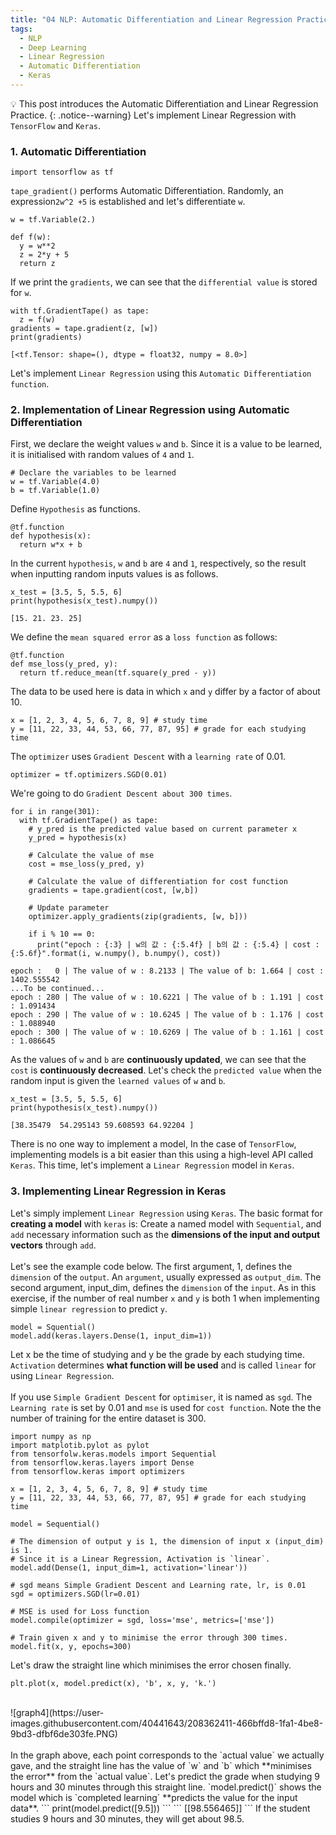 ```yaml
---
title: "04 NLP: Automatic Differentiation and Linear Regression Practice"
tags:
  - NLP
  - Deep Learning
  - Linear Regression
  - Automatic Differentiation
  - Keras
---
```

💡 This post introduces the Automatic Differentiation and Linear Regression Practice.
{: .notice--warning}
Let's implement Linear Regression with `TensorFlow` and `Keras`.
### 1. Automatic Differentiation
```
import tensorflow as tf
```
`tape_gradient()` performs Automatic Differentiation. Randomly, an expression`2w^2 +5` is established and let's differentiate `w`.
```
w = tf.Variable(2.)

def f(w):
  y = w**2
  z = 2*y + 5
  return z
```
If we print the `gradients`, we can see that the `differential value` is stored for `w`.
```
with tf.GradientTape() as tape:
  z = f(w)
gradients = tape.gradient(z, [w])
print(gradients)
```
```
[<tf.Tensor: shape=(), dtype = float32, numpy = 8.0>]
```
Let's implement `Linear Regression` using this `Automatic Differentiation function`.
### 2. Implementation of Linear Regression using Automatic Differentiation
First, we declare the weight values `w` and `b`. Since it is a value to be learned, it is initialised with random values of `4` and `1`.
```
# Declare the variables to be learned
w = tf.Variable(4.0)
b = tf.Variable(1.0)
```
Define `Hypothesis` as functions.
```
@tf.function
def hypothesis(x):
  return w*x + b
```
In the current `hypothesis`, `w` and `b` are `4` and `1`, respectively, so the result when inputting random inputs values is as follows.
```
x_test = [3.5, 5, 5.5, 6]
print(hypothesis(x_test).numpy())
```
```
[15. 21. 23. 25]
```
We define the `mean squared error` as a `loss function` as follows:
```
@tf.function
def mse_loss(y_pred, y):
  return tf.reduce_mean(tf.square(y_pred - y))
```
The data to be used here is data in which `x` and `y` differ by a factor of about 10.
```
x = [1, 2, 3, 4, 5, 6, 7, 8, 9] # study time
y = [11, 22, 33, 44, 53, 66, 77, 87, 95] # grade for each studying time
```
The `optimizer` uses `Gradient Descent` with a `learning rate` of 0.01.
```
optimizer = tf.optimizers.SGD(0.01)
```
We're going to do `Gradient Descent about 300 times`.
```
for i in range(301):
  with tf.GradientTape() as tape:
    # y_pred is the predicted value based on current parameter x
    y_pred = hypothesis(x)

    # Calculate the value of mse
    cost = mse_loss(y_pred, y)

    # Calculate the value of differentiation for cost function
    gradients = tape.gradient(cost, [w,b])

    # Update parameter
    optimizer.apply_gradients(zip(gradients, [w, b]))

    if i % 10 == 0:
      print("epoch : {:3} | w의 값 : {:5.4f} | b의 값 : {:5.4} | cost : {:5.6f}".format(i, w.numpy(), b.numpy(), cost))
```

```
epoch :   0 | The value of w : 8.2133 | The value of b: 1.664 | cost : 1402.555542
...To be continued...
epoch : 280 | The value of w : 10.6221 | The value of b : 1.191 | cost : 1.091434
epoch : 290 | The value of w : 10.6245 | The value of b : 1.176 | cost : 1.088940
epoch : 300 | The value of w : 10.6269 | The value of b : 1.161 | cost : 1.086645
```
As the values of `w` and `b` are **continuously updated**, we can see that the `cost` is **continuously decreased**. Let's check the `predicted value` when the random input is given the `learned values` of `w` and `b`.
```
x_test = [3.5, 5, 5.5, 6]
print(hypothesis(x_test).numpy())
```
```
[38.35479  54.295143 59.608593 64.92204 ]
```
There is no one way to implement a model, In the case of `TensorFlow`, implementing models is a bit easier than this using a high-level API called `Keras`. This time, let's implement a `Linear Regression` model in `Keras`.
### 3. Implementing Linear Regression in Keras
Let's simply implement `Linear Regression` using `Keras`. The basic format for **creating a model** with `keras` is: Create a named model with `Sequential`, and `add` necessary information such as the **dimensions of the input and output vectors** through `add`.
<br>
<br>
Let's see the example code below. The first argument, 1, defines the `dimension` of the `output`. An `argument`, usually expressed as `output_dim`. The second argument, input_dim, defines the `dimension` of the `input`. As in this exercise, if the number of real number `x` and `y` is both 1 when implementing simple `linear regression` to predict `y`.
```
model = Squential()
model.add(keras.layers.Dense(1, input_dim=1))
```
Let x be the time of studying and y be the grade by each studying time. `Activation` determines **what function will be used** and is called `linear` for using `Linear Regression`.
<br>
<br>
If you use `Simple Gradient Descent` for `optimiser`, it is named as `sgd`. The `Learning rate` is set by 0.01 and `mse` is used for `cost function`. Note the the number of training for the entire dataset is 300.
```
import numpy as np
import matplotib.pylot as pylot
from tensorfolw.keras.models import Sequential
from tensorflow.keras.layers import Dense
from tensorflow.keras import optimizers

x = [1, 2, 3, 4, 5, 6, 7, 8, 9] # study time
y = [11, 22, 33, 44, 53, 66, 77, 87, 95] # grade for each studying time

model = Sequential()

# The dimension of output y is 1, the dimension of input x (input_dim) is 1.
# Since it is a Linear Regression, Activation is `linear`.
model.add(Dense(1, input_dim=1, activation='linear'))

# sgd means Simple Gradient Descent and Learning rate, lr, is 0.01
sgd = optimizers.SGD(lr=0.01)

# MSE is used for Loss function
model.compile(optimizer = sgd, loss='mse', metrics=['mse'])

# Train given x and y to minimise the error through 300 times.
model.fit(x, y, epochs=300)
```
Let's draw the straight line which minimises the error chosen finally.
```
plt.plot(x, model.predict(x), 'b', x, y, 'k.')
```
<br>
![graph4](https://user-images.githubusercontent.com/40441643/208362411-466bffd8-1fa1-4be8-9bd3-dfbf6de303fe.PNG)
<br>
<br>
In the graph above, each point corresponds to the `actual value` we actually gave, and the straight line has the value of `w` and `b` which  **minimises the error** from the `actual value`. Let's predict the grade when studying 9 hours and 30 minutes through this straight line. `model.predict()` shows the model which is `completed learning` **predicts the value for the input data**.
```
print(model.predict([9.5]))
```
```
[[98.556465]]
```
If the student studies 9 hours and 30 minutes, they will get about 98.5.

